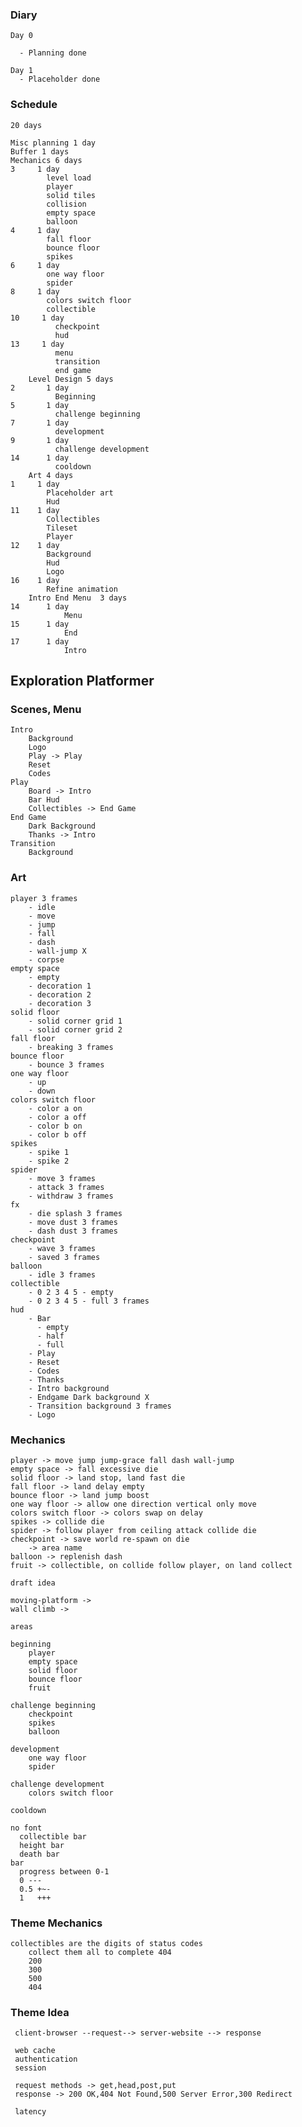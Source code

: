     
### Diary

    Day 0

      - Planning done

    Day 1
      - Placeholder done


### Schedule

    20 days

    Misc planning 1 day
    Buffer 1 days
    Mechanics 6 days
    3     1 day
            level load
            player
            solid tiles
            collision
            empty space
            balloon
    4     1 day
            fall floor
            bounce floor
            spikes
    6     1 day
            one way floor
            spider
    8     1 day
            colors switch floor
            collectible
    10     1 day
              checkpoint
              hud
    13     1 day
              menu
              transition
              end game
        Level Design 5 days
    2       1 day
              Beginning
    5       1 day
              challenge beginning
    7       1 day
              development
    9       1 day
              challenge development
    14      1 day
              cooldown
        Art 4 days
    1     1 day
            Placeholder art
            Hud
    11    1 day
            Collectibles 
            Tileset
            Player
    12    1 day
            Background
            Hud
            Logo
    16    1 day
            Refine animation
        Intro End Menu  3 days
    14      1 day
                Menu
    15      1 day
                End
    17      1 day
                Intro

## Exploration Platformer

### Scenes, Menu

    Intro
        Background
        Logo
        Play -> Play
        Reset
        Codes
    Play
        Board -> Intro
        Bar Hud
        Collectibles -> End Game
    End Game
        Dark Background
        Thanks -> Intro
    Transition
        Background
    
### Art

    player 3 frames
        - idle
        - move
        - jump
        - fall
        - dash
        - wall-jump X
        - corpse
    empty space
        - empty
        - decoration 1
        - decoration 2
        - decoration 3
    solid floor
        - solid corner grid 1
        - solid corner grid 2
    fall floor
        - breaking 3 frames
    bounce floor
        - bounce 3 frames
    one way floor
        - up
        - down
    colors switch floor
        - color a on
        - color a off
        - color b on
        - color b off
    spikes
        - spike 1
        - spike 2
    spider
        - move 3 frames
        - attack 3 frames
        - withdraw 3 frames
    fx
        - die splash 3 frames
        - move dust 3 frames
        - dash dust 3 frames
    checkpoint
        - wave 3 frames
        - saved 3 frames
    balloon
        - idle 3 frames
    collectible
        - 0 2 3 4 5 - empty
        - 0 2 3 4 5 - full 3 frames
    hud
        - Bar
          - empty
          - half
          - full
        - Play
        - Reset
        - Codes
        - Thanks
        - Intro background
        - Endgame Dark background X 
        - Transition background 3 frames
        - Logo

### Mechanics

    player -> move jump jump-grace fall dash wall-jump
    empty space -> fall excessive die
    solid floor -> land stop, land fast die
    fall floor -> land delay empty
    bounce floor -> land jump boost
    one way floor -> allow one direction vertical only move
    colors switch floor -> colors swap on delay
    spikes -> collide die
    spider -> follow player from ceiling attack collide die
    checkpoint -> save world re-spawn on die
        -> area name
    balloon -> replenish dash
    fruit -> collectible, on collide follow player, on land collect

    draft idea

    moving-platform -> 
    wall climb ->

    areas

    beginning
        player
        empty space
        solid floor
        bounce floor
        fruit

    challenge beginning
        checkpoint
        spikes
        balloon

    development
        one way floor
        spider

    challenge development
        colors switch floor

    cooldown

    no font
      collectible bar
      height bar
      death bar
    bar
      progress between 0-1
      0 ---
      0.5 +~-
      1   +++

### Theme Mechanics

    collectibles are the digits of status codes
        collect them all to complete 404
        200
        300
        500
        404

### Theme Idea

     client-browser --request--> server-website --> response

     web cache
     authentication
     session

     request methods -> get,head,post,put
     response -> 200 OK,404 Not Found,500 Server Error,300 Redirect

     latency


